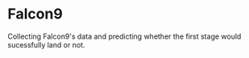 # Falcon9

Collecting Falcon9's data and predicting whether the first stage would sucessfully land or not.
